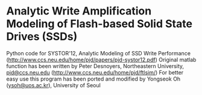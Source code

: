Analytic Write Amplification Modeling of Flash-based Solid State Drives (SSDs)
============

Python code for SYSTOR'12, Analytic Modeling of SSD Write Performance (http://www.ccs.neu.edu/home/pjd/papers/pjd-systor12.pdf)
Original matlab function has been written by Peter Desnoyers, Northeastern University, pjd@ccs.neu.edu (http://www.ccs.neu.edu/home/pjd/ftlsim/)
For better easy use this program has been ported and modified by Yongseok Oh (ysoh@uos.ac.kr), University of Seoul



